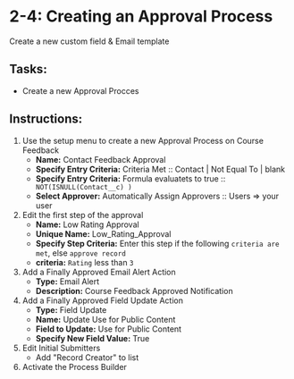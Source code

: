 # 2-4: Creating an Approval Process

Create a new custom field & Email template

## Tasks:
- Create a new Approval Procces

## Instructions:
1. Use the setup menu to create a new Approval Process on Course Feedback
   - __Name:__ Contact Feedback Approval
   - __Specify Entry Criteria:__ Criteria Met :: Contact | Not Equal To | blank
   - __Specify Entry Criteria:__ Formula evaluatets to true :: ``` NOT(ISNULL(Contact__c) )```
   - __Select Approver:__ Automatically Assign Approvers :: Users => your user
2. Edit the first step of the approval
   - __Name:__ Low Rating Approval
   - __Unique Name:__ Low_Rating_Approval
   - __Specify Step Criteria:__ Enter this step if the following ```criteria are met```, else ```approve record```
   - __criteria:__ ```Rating``` less than ```3```
3. Add a Finally Approved Email Alert Action
   - __Type:__ Email Alert
   - __Description:__ Course Feedback Approved Notification
4. Add a Finally Approved Field Update Action
   - __Type:__ Field Update
   - __Name:__ Update Use for Public Content
   - __Field to Update:__ Use for Public Content
   - __Specify New Field Value:__ True
5. Edit Initial Submitters
   - Add "Record Creator" to list
6. Activate the Process Builder




